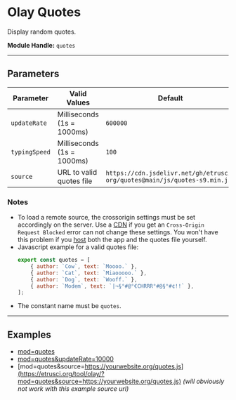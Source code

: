 # Olay Quotes

Display random quotes.

**Module Handle:** `quotes`

---

## Parameters

| Parameter     | Valid Values               | Default                                                                                             |
|---------------|----------------------------|-----------------------------------------------------------------------------------------------------|
| `updateRate`  | Milliseconds (1s = 1000ms) | `600000`                                                                                            |
| `typingSpeed` | Milliseconds (1s = 1000ms) | `100`                                                                                               |
| `source`      | URL to valid quotes file   | `https://cdn.jsdelivr.net/gh/etrusci-org/quotes@main/js/quotes-s9.min.js` |

### Notes

- To load a remote source, the crossorigin settings must be set accordingly on the server. Use a [CDN](https://www.jsdelivr.com) if you get an `Cross-Origin Request Blocked` error can not change these settings. You won't have this problem if you [host](./../../../DEVELOPMENT.md) both the app and the quotes file yourself.
- Javascript example for a valid quotes file:
  ```js
  export const quotes = [
      { author: `Cow`, text: `Moooo.` },
      { author: `Cat`, text: `Miaooooo.` },
      { author: `Dog`, text: `Wooff.` },
      { author: `Modem`, text: `|¬§°#@°€CHRRR°#@§°#¢!!` },
  ];
  ```
- The constant name must be `quotes`.

---

## Examples

- [mod=quotes](https://etrusci.org/tool/olay/?mod=quotes)
- [mod=quotes&updateRate=10000](https://etrusci.org/tool/olay/?mod=quotes&updateRate=10000)
- [mod=quotes&source=https://yourwebsite.org/quotes.js](https://etrusci.org/tool/olay/?mod=quotes&source=https://yourwebsite.org/quotes.js) *(will obviously not work with this example source url)*
